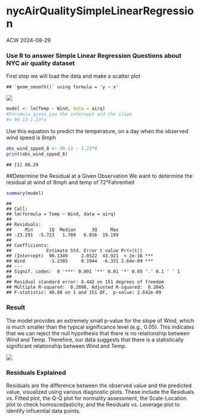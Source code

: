 nycAirQualitySimpleLinearRegression
================
ACW
2024-08-29

### Use R to answer Simple Linear Regression Questions about NYC air quality dataset

First step we will load the data and make a scatter plot

    ## `geom_smooth()` using formula = 'y ~ x'

![](nycIAQSimpleLinearRegression_files/figure-gfm/unnamed-chunk-1-1.png)<!-- -->

``` r
model <- lm(Temp ~ Wind, data = airq)
#Forumula gives you the intercept and the slope
#= 90.13-1.23*x
```

Use this equation to predict the temperature, on a day when the observed
wind speed is 8mph

``` r
obs_wind_spped_8 <- 90.13 - 1.23*8
print(obs_wind_spped_8)
```

    ## [1] 80.29

\##Determine the Residual at a Given Observation We want to determine
the residual at wind of 8mph and temp of 72°Fahrenheit

``` r
summary(model)
```

    ## 
    ## Call:
    ## lm(formula = Temp ~ Wind, data = airq)
    ## 
    ## Residuals:
    ##     Min      1Q  Median      3Q     Max 
    ## -23.291  -5.723   1.709   6.016  19.199 
    ## 
    ## Coefficients:
    ##             Estimate Std. Error t value Pr(>|t|)    
    ## (Intercept)  90.1349     2.0522  43.921  < 2e-16 ***
    ## Wind         -1.2305     0.1944  -6.331 2.64e-09 ***
    ## ---
    ## Signif. codes:  0 '***' 0.001 '**' 0.01 '*' 0.05 '.' 0.1 ' ' 1
    ## 
    ## Residual standard error: 8.442 on 151 degrees of freedom
    ## Multiple R-squared:  0.2098, Adjusted R-squared:  0.2045 
    ## F-statistic: 40.08 on 1 and 151 DF,  p-value: 2.642e-09

### Result

The model provides an extremely small p-value for the slope of Wind,
which is much smaller than the typical significance level (e.g., 0.05).
This indicates that we can reject the null hypothesis that there is no
relationship between Wind and Temp. Therefore, our data suggests that
there is a statistically significant relationship between Wind and Temp.

![](nycIAQSimpleLinearRegression_files/figure-gfm/unnamed-chunk-5-1.png)<!-- -->

### Residuals Explained

Residuals are the difference between the observed value and the
predicted value, visualized using various diagnostic plots. These
include the Residuals vs. Fitted plot, the Q-Q plot for normality
assessment, the Scale-Location plot to check homoscedasticity, and the
Residuals vs. Leverage plot to identify influential data points.
